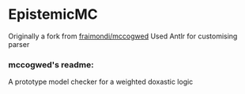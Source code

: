 # EpistemicMC
Originally a fork from [fraimondi/mccogwed](https://github.com/fraimondi/mccogwed)
Used Antlr for customising parser


### mccogwed's readme:
A prototype model checker for a weighted doxastic logic
